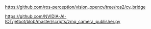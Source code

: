 https://github.com/ros-perception/vision_opencv/tree/ros2/cv_bridge

https://github.com/NVIDIA-AI-IOT/jetbot/blob/master/scripts/zmq_camera_publisher.py